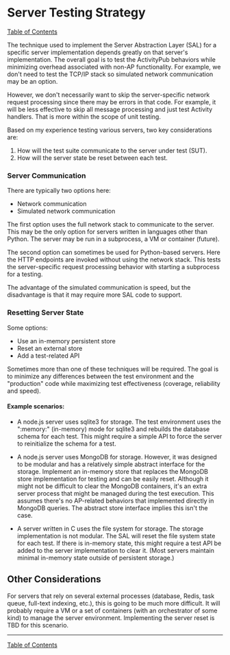 
# Server Testing Strategy

[Table of Contents](toc.md)

The technique used to implement the Server Abstraction Layer (SAL) for a specific server implementation depends greatly on that server's implementation. The overall goal is to test the ActivityPub behaviors while minimizing overhead associated with non-AP functionality. For example, we don't need to test the TCP/IP stack so simulated network communication may be an option.

However, we don't necessarily want to skip the server-specific network request processing
since there may be errors in that code. For example, it will be less effective to skip all message processing and just test Activity handlers. That is more within the scope of unit testing.

Based on my experience testing various servers, two key considerations are:

1. How will the test suite communicate to the server under test (SUT).
1. How will the server state be reset between each test.

### Server Communication

There are typically two options here:

* Network communication
* Simulated network communication

The first option uses the full network stack to communicate to the server. This may be the only option for servers written in languages other than Python. The server may be run in a subprocess, a VM or container (future).

The second option can sometimes be used for Python-based servers. Here the HTTP endpoints are invoked without using the network stack. This tests the server-specific request processing behavior with starting a subprocess for a testing.

The advantage of the simulated communication is speed, but the disadvantage is that it may require more SAL code to support.

### Resetting Server State

Some options:

* Use an in-memory persistent store
* Reset an external store
* Add a test-related API

Sometimes more than one of these techniques will be required. The goal is to minimize any differences between the test environment and the "production" code while maximizing test effectiveness (coverage, reliability and speed).

#### Example scenarios:

* A node.js server uses sqlite3 for storage. The test environment uses the ":memory:" (in-memory) mode for sqlite3 and rebuilds the database schema for each test. This might require a simple API to force the server to reinitialize the schema for a test.

* A node.js server uses MongoDB for storage. However, it was designed to be modular and has a relatively simple abstract interface for the storage. Implement an in-memory store that replaces the MongoDB store implementation for testing and can be easily reset. Although it might not be difficult to clear the MongoDB containers, it's an extra server process that might be managed during the test execution. This assumes there's no AP-related behaviors that implemented directly in MongoDB queries. The abstract store interface implies this isn't the case.

* A server written in C uses the file system for storage. The storage implementation is not modular. The SAL will reset the file system state for each test. If there is in-memory state, this might require a test API be added to the server implementation to clear it. (Most servers maintain minimal in-memory state outside of persistent storage.)

## Other Considerations

For servers that rely on several external processes (database, Redis, task queue, full-text indexing, etc.), this is going to be much more difficult. It will probably require a VM or a set of containers (with an orchestrator of some kind) to manage the server environment. Implementing the server reset is TBD for this scenario.

---
[Table of Contents](toc.md)
